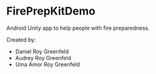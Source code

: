 # FirePrepKitDemo

Android Unity app to help people with fire preparedness.

Created by:

* Daniel Roy Greenfeld
* Audrey Roy Greenfeld
* Uma Amor Roy Greenfeld
